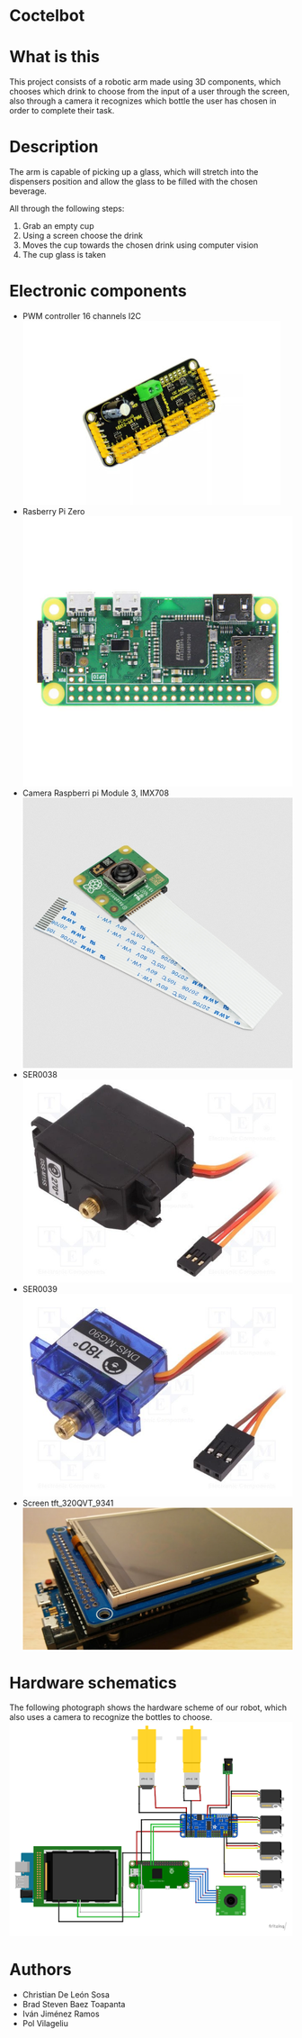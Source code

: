 # Coctelbot
# What is this
This project consists of a robotic arm made using 3D components, which chooses which drink to choose from the input of a user through the screen, also through a camera it recognizes which bottle the user has chosen in order to complete their task.

# Description
The arm is capable of picking up a glass, which will stretch into the dispensers position and allow the glass to be filled with the chosen beverage.

All through the following steps:
1. Grab an empty cup
2. Using a screen choose the drink
3. Moves the cup towards the chosen drink using computer vision
4. The cup glass is taken

# Electronic components
- PWM controller 16 channels I2C
![PWM](https://github.com/murtion/coctelbot/blob/main/Components/PWM%20controller%2016%20channels%20I2C.jpg)
- Rasberry Pi Zero
![RPZ](https://github.com/murtion/coctelbot/blob/main/Components/Rasberry%20Pi%20Zero.jpg)
- Camera  Raspberri pi Module 3, IMX708
![Cam](https://github.com/murtion/coctelbot/blob/main/Components/Camera.jpg)
- SER0038
![S38](https://github.com/murtion/coctelbot/blob/main/Components/SER0038.jpg)
- SER0039
![S39](https://github.com/murtion/coctelbot/blob/main/Components/SER0039.jpg)
- Screen tft_320QVT_9341
![SCR](https://github.com/murtion/coctelbot/blob/main/Components/Screen.jpg)

# Hardware schematics
The following photograph shows the hardware scheme of our robot, which also uses a camera to recognize the bottles to choose.
![hardwareScheme](https://github.com/murtion/coctelbot/blob/main/Esquema%20HW.png)



# Authors 
- Christian De León Sosa 
- Brad Steven Baez Toapanta
- Iván Jiménez Ramos
- Pol Vilageliu
